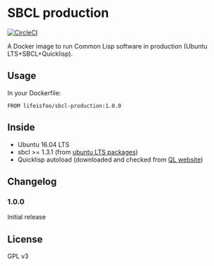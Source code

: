 # SBCL production

[![CircleCI](https://circleci.com/gh/lifeisfoo/sbcl-production.svg?style=svg)](https://circleci.com/gh/lifeisfoo/sbcl-production)

A Docker image to run Common Lisp software in production (Ubuntu LTS+SBCL+Quicklisp).

## Usage

In your Dockerfile:

`FROM lifeisfoo/sbcl-production:1.0.0`

## Inside

- Ubuntu 16.04 LTS
- sbcl >= 1.3.1 (from [ubuntu LTS packages](http://packages.ubuntu.com/xenial/sbcl))
- Quicklisp autoload (downloaded and checked from [QL website](https://www.quicklisp.org))


## Changelog

### 1.0.0
Initial release

## License
GPL v3
